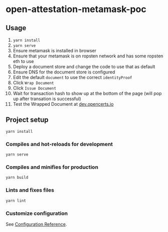 # open-attestation-metamask-poc

## Usage
1. `yarn install`
1. `yarn serve`
1. Ensure metamask is installed in browser
1. Ensure that your metamask is on ropsten network and has some ropsten eth to use
1. Deploy a document store and change the code to use that as default
1. Ensure DNS for the document store is configured
1. Edit the default `document` to use the correct `identityProof`
1. Click `Wrap Document`
1. Click `Issue Document`
1. Wait for transaction hash to show up at the bottom of the page (will pop up after transation is successful)
1. Test the Wrapped Document at [dev.opencerts.io](https://dev.opencerts.io)

## Project setup
```
yarn install
```

### Compiles and hot-reloads for development
```
yarn serve
```

### Compiles and minifies for production
```
yarn build
```

### Lints and fixes files
```
yarn lint
```

### Customize configuration
See [Configuration Reference](https://cli.vuejs.org/config/).
